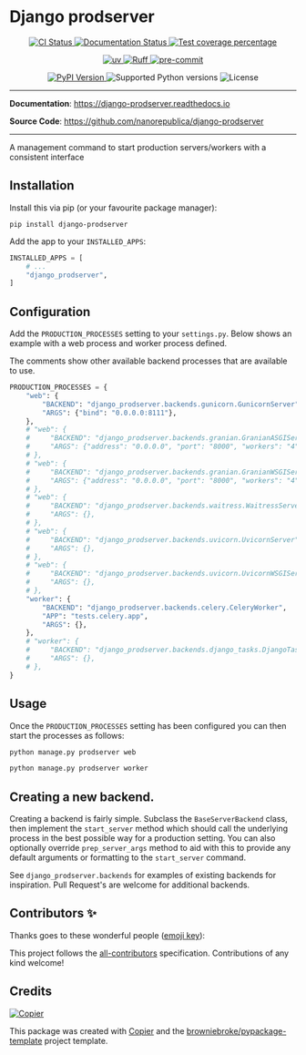 # Django prodserver

<p align="center">
  <a href="https://github.com/nanorepublica/django-prodserver/actions/workflows/ci.yml?query=branch%3Amain">
    <img src="https://img.shields.io/github/actions/workflow/status/nanorepublica/django-prodserver/ci.yml?branch=main&label=CI&logo=github&style=flat-square" alt="CI Status" >
  </a>
  <a href="https://django-prodserver.readthedocs.io">
    <img src="https://img.shields.io/readthedocs/django-prodserver.svg?logo=read-the-docs&logoColor=fff&style=flat-square" alt="Documentation Status">
  </a>
  <a href="https://codecov.io/gh/nanorepublica/django-prodserver">
    <img src="https://img.shields.io/codecov/c/github/nanorepublica/django-prodserver.svg?logo=codecov&logoColor=fff&style=flat-square" alt="Test coverage percentage">
  </a>
</p>
<p align="center">
  <a href="https://github.com/astral-sh/uv">
    <img src="https://img.shields.io/endpoint?url=https://raw.githubusercontent.com/astral-sh/uv/main/assets/badge/v0.json" alt="uv">
  </a>
  <a href="https://github.com/astral-sh/ruff">
    <img src="https://img.shields.io/endpoint?url=https://raw.githubusercontent.com/astral-sh/ruff/main/assets/badge/v2.json" alt="Ruff">
  </a>
  <a href="https://github.com/pre-commit/pre-commit">
    <img src="https://img.shields.io/badge/pre--commit-enabled-brightgreen?logo=pre-commit&logoColor=white&style=flat-square" alt="pre-commit">
  </a>
</p>
<p align="center">
  <a href="https://pypi.org/project/django-prodserver/">
    <img src="https://img.shields.io/pypi/v/django-prodserver.svg?logo=python&logoColor=fff&style=flat-square" alt="PyPI Version">
  </a>
  <img src="https://img.shields.io/pypi/pyversions/django-prodserver.svg?style=flat-square&logo=python&amp;logoColor=fff" alt="Supported Python versions">
  <img src="https://img.shields.io/pypi/l/django-prodserver.svg?style=flat-square" alt="License">
</p>

---

**Documentation**: <a href="https://django-prodserver.readthedocs.io" target="_blank">https://django-prodserver.readthedocs.io </a>

**Source Code**: <a href="https://github.com/nanorepublica/django-prodserver" target="_blank">https://github.com/nanorepublica/django-prodserver </a>

---

A management command to start production servers/workers with a consistent interface

## Installation

Install this via pip (or your favourite package manager):

`pip install django-prodserver`

Add the app to your `INSTALLED_APPS`:

```python
INSTALLED_APPS = [
    # ...
    "django_prodserver",
]
```

## Configuration

Add the `PRODUCTION_PROCESSES` setting to your `settings.py`. Below shows an example with a web process and worker process defined.

The comments show other available backend processes that are available to use.

```py
PRODUCTION_PROCESSES = {
    "web": {
        "BACKEND": "django_prodserver.backends.gunicorn.GunicornServer",
        "ARGS": {"bind": "0.0.0.0:8111"},
    },
    # "web": {
    #     "BACKEND": "django_prodserver.backends.granian.GranianASGIServer",
    #     "ARGS": {"address": "0.0.0.0", "port": "8000", "workers": "4"},
    # },
    # "web": {
    #     "BACKEND": "django_prodserver.backends.granian.GranianWSGIServer",
    #     "ARGS": {"address": "0.0.0.0", "port": "8000", "workers": "4"},
    # },
    # "web": {
    #     "BACKEND": "django_prodserver.backends.waitress.WaitressServer",
    #     "ARGS": {},
    # },
    # "web": {
    #     "BACKEND": "django_prodserver.backends.uvicorn.UvicornServer",
    #     "ARGS": {},
    # },
    # "web": {
    #     "BACKEND": "django_prodserver.backends.uvicorn.UvicornWSGIServer",
    #     "ARGS": {},
    # },
    "worker": {
        "BACKEND": "django_prodserver.backends.celery.CeleryWorker",
        "APP": "tests.celery.app",
        "ARGS": {},
    },
    # "worker": {
    #     "BACKEND": "django_prodserver.backends.django_tasks.DjangoTasksWorker",
    #     "ARGS": {},
    # },
}
```

## Usage

Once the `PRODUCTION_PROCESSES` setting has been configured you can then start the processes as follows:

```sh
python manage.py prodserver web
```

```sh
python manage.py prodserver worker
```

## Creating a new backend.

Creating a backend is fairly simple. Subclass the `BaseServerBackend` class, then implement
the `start_server` method which should call the underlying process in the best possible way for a production
setting. You can also optionally override `prep_server_args` method to aid with this to provide any default arguments
or formatting to the `start_server` command.

See `django_prodserver.backends` for examples of existing backends for inspiration. Pull Request's are welcome for
additional backends.

## Contributors ✨

Thanks goes to these wonderful people ([emoji key](https://allcontributors.org/docs/en/emoji-key)):

<!-- prettier-ignore-start -->
<!-- ALL-CONTRIBUTORS-LIST:START - Do not remove or modify this section -->
<!-- markdownlint-disable -->
<!-- markdownlint-enable -->
<!-- ALL-CONTRIBUTORS-LIST:END -->
<!-- prettier-ignore-end -->

This project follows the [all-contributors](https://github.com/all-contributors/all-contributors) specification. Contributions of any kind welcome!

## Credits

[![Copier](https://img.shields.io/endpoint?url=https://raw.githubusercontent.com/copier-org/copier/master/img/badge/badge-grayscale-inverted-border-orange.json)](https://github.com/copier-org/copier)

This package was created with
[Copier](https://copier.readthedocs.io/) and the
[browniebroke/pypackage-template](https://github.com/browniebroke/pypackage-template)
project template.
